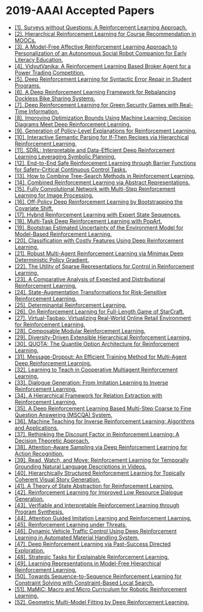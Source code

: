 # 2019-AAAI Accepted Papers

 - [[1]. Surveys without Questions: A Reinforcement Learning Approach.](https://doi.org/10.1609/aaai.v33i01.3301257)
 - [[2]. Hierarchical Reinforcement Learning for Course Recommendation in MOOCs.](https://doi.org/10.1609/aaai.v33i01.3301435)
 - [[3]. A Model-Free Affective Reinforcement Learning Approach to Personalization of an Autonomous Social Robot Companion for Early Literacy Education.](https://doi.org/10.1609/aaai.v33i01.3301687)
 - [[4]. VidyutVanika: A Reinforcement Learning Based Broker Agent for a Power Trading Competition.](https://doi.org/10.1609/aaai.v33i01.3301914)
 - [[5]. Deep Reinforcement Learning for Syntactic Error Repair in Student Programs.](https://doi.org/10.1609/aaai.v33i01.3301930)
 - [[6]. A Deep Reinforcement Learning Framework for Rebalancing Dockless Bike Sharing Systems.](https://doi.org/10.1609/aaai.v33i01.33011393)
 - [[7]. Deep Reinforcement Learning for Green Security Games with Real-Time Information.](https://doi.org/10.1609/aaai.v33i01.33011401)
 - [[8]. Improving Optimization Bounds Using Machine Learning: Decision Diagrams Meet Deep Reinforcement Learning.](https://doi.org/10.1609/aaai.v33i01.33011443)
 - [[9]. Generation of Policy-Level Explanations for Reinforcement Learning.](https://doi.org/10.1609/aaai.v33i01.33012514)
 - [[10]. Interactive Semantic Parsing for If-Then Recipes via Hierarchical Reinforcement Learning.](https://doi.org/10.1609/aaai.v33i01.33012547)
 - [[11]. SDRL: Interpretable and Data-Efficient Deep Reinforcement Learning Leveraging Symbolic Planning.](https://doi.org/10.1609/aaai.v33i01.33012970)
 - [[12]. End-to-End Safe Reinforcement Learning through Barrier Functions for Safety-Critical Continuous Control Tasks.](https://doi.org/10.1609/aaai.v33i01.33013387)
 - [[13]. How to Combine Tree-Search Methods in Reinforcement Learning.](https://doi.org/10.1609/aaai.v33i01.33013494)
 - [[14]. Combined Reinforcement Learning via Abstract Representations.](https://doi.org/10.1609/aaai.v33i01.33013582)
 - [[15]. Fully Convolutional Network with Multi-Step Reinforcement Learning for Image Processing.](https://doi.org/10.1609/aaai.v33i01.33013598)
 - [[16]. Off-Policy Deep Reinforcement Learning by Bootstrapping the Covariate Shift.](https://doi.org/10.1609/aaai.v33i01.33013647)
 - [[17]. Hybrid Reinforcement Learning with Expert State Sequences.](https://doi.org/10.1609/aaai.v33i01.33013739)
 - [[18]. Multi-Task Deep Reinforcement Learning with PopArt.](https://doi.org/10.1609/aaai.v33i01.33013796)
 - [[19]. Bootstrap Estimated Uncertainty of the Environment Model for Model-Based Reinforcement Learning.](https://doi.org/10.1609/aaai.v33i01.33013870)
 - [[20]. Classification with Costly Features Using Deep Reinforcement Learning.](https://doi.org/10.1609/aaai.v33i01.33013959)
 - [[21]. Robust Multi-Agent Reinforcement Learning via Minimax Deep Deterministic Policy Gradient.](https://doi.org/10.1609/aaai.v33i01.33014213)
 - [[22]. The Utility of Sparse Representations for Control in Reinforcement Learning.](https://doi.org/10.1609/aaai.v33i01.33014384)
 - [[23]. A Comparative Analysis of Expected and Distributional Reinforcement Learning.](https://doi.org/10.1609/aaai.v33i01.33014504)
 - [[24]. State-Augmentation Transformations for Risk-Sensitive Reinforcement Learning.](https://doi.org/10.1609/aaai.v33i01.33014512)
 - [[25]. Determinantal Reinforcement Learning.](https://doi.org/10.1609/aaai.v33i01.33014659)
 - [[26]. On Reinforcement Learning for Full-Length Game of StarCraft.](https://doi.org/10.1609/aaai.v33i01.33014691)
 - [[27]. Virtual-Taobao: Virtualizing Real-World Online Retail Environment for Reinforcement Learning.](https://doi.org/10.1609/aaai.v33i01.33014902)
 - [[28]. Composable Modular Reinforcement Learning.](https://doi.org/10.1609/aaai.v33i01.33014975)
 - [[29]. Diversity-Driven Extensible Hierarchical Reinforcement Learning.](https://doi.org/10.1609/aaai.v33i01.33014992)
 - [[30]. QUOTA: The Quantile Option Architecture for Reinforcement Learning.](https://doi.org/10.1609/aaai.v33i01.33015797)
 - [[31]. Message-Dropout: An Efficient Training Method for Multi-Agent Deep Reinforcement Learning.](https://doi.org/10.1609/aaai.v33i01.33016079)
 - [[32]. Learning to Teach in Cooperative Multiagent Reinforcement Learning.](https://doi.org/10.1609/aaai.v33i01.33016128)
 - [[33]. Dialogue Generation: From Imitation Learning to Inverse Reinforcement Learning.](https://doi.org/10.1609/aaai.v33i01.33016722)
 - [[34]. A Hierarchical Framework for Relation Extraction with Reinforcement Learning.](https://doi.org/10.1609/aaai.v33i01.33017072)
 - [[35]. A Deep Reinforcement Learning Based Multi-Step Coarse to Fine Question Answering (MSCQA) System.](https://doi.org/10.1609/aaai.v33i01.33017224)
 - [[36]. Machine Teaching for Inverse Reinforcement Learning: Algorithms and Applications.](https://doi.org/10.1609/aaai.v33i01.33017749)
 - [[37]. Rethinking the Discount Factor in Reinforcement Learning: A Decision Theoretic Approach.](https://doi.org/10.1609/aaai.v33i01.33017949)
 - [[38]. Attention-Aware Sampling via Deep Reinforcement Learning for Action Recognition.](https://doi.org/10.1609/aaai.v33i01.33018247)
 - [[39]. Read, Watch, and Move: Reinforcement Learning for Temporally Grounding Natural Language Descriptions in Videos.](https://doi.org/10.1609/aaai.v33i01.33018393)
 - [[40]. Hierarchically Structured Reinforcement Learning for Topically Coherent Visual Story Generation.](https://doi.org/10.1609/aaai.v33i01.33018465)
 - [[41]. A Theory of State Abstraction for Reinforcement Learning.](https://doi.org/10.1609/aaai.v33i01.33019876)
 - [[42]. Reinforcement Learning for Improved Low Resource Dialogue Generation.](https://doi.org/10.1609/aaai.v33i01.33019884)
 - [[43]. Verifiable and Interpretable Reinforcement Learning through Program Synthesis.](https://doi.org/10.1609/aaai.v33i01.33019902)
 - [[44]. Attention Guided Imitation Learning and Reinforcement Learning.](https://doi.org/10.1609/aaai.v33i01.33019906)
 - [[45]. Reinforcement Learning under Threats.](https://doi.org/10.1609/aaai.v33i01.33019939)
 - [[46]. Dynamic Vehicle Traffic Control Using Deep Reinforcement Learning in Automated Material Handling System.](https://doi.org/10.1609/aaai.v33i01.33019949)
 - [[47]. Deep Reinforcement Learning via Past-Success Directed Exploration.](https://doi.org/10.1609/aaai.v33i01.33019979)
 - [[48]. Strategic Tasks for Explainable Reinforcement Learning.](https://doi.org/10.1609/aaai.v33i01.330110007)
 - [[49]. Learning Representations in Model-Free Hierarchical Reinforcement Learning.](https://doi.org/10.1609/aaai.v33i01.330110009)
 - [[50]. Towards Sequence-to-Sequence Reinforcement Learning for Constraint Solving with Constraint-Based Local Search.](https://doi.org/10.1609/aaai.v33i01.330110037)
 - [[51]. MaMiC: Macro and Micro Curriculum for Robotic Reinforcement Learning.](https://doi.org/10.1609/aaai.v33i01.330110053)
 - [[52]. Geometric Multi-Model Fitting by Deep Reinforcement Learning.](https://doi.org/10.1609/aaai.v33i01.330110081)

